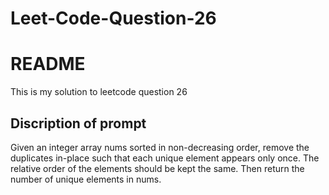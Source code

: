 # Leet-Code-Question-26
# README

This is my solution to leetcode question 26

## Discription of prompt

Given an integer array nums sorted in non-decreasing order, 
remove the duplicates in-place such that each unique element appears only once.
The relative order of the elements should be kept the same.
Then return the number of unique elements in nums.
